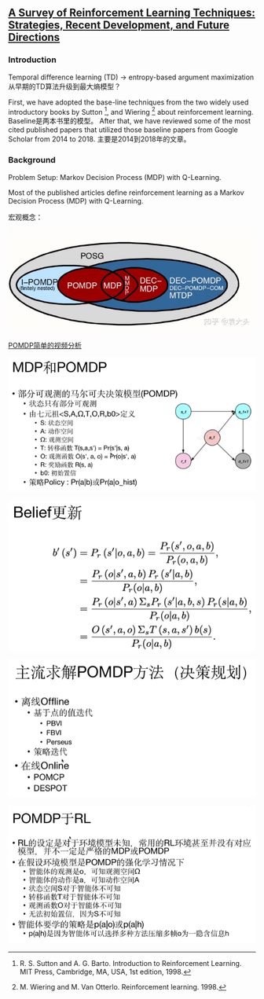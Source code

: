 ## [A Survey of Reinforcement Learning Techniques: Strategies, Recent Development, and Future Directions](https://www.researchgate.net/profile/Amit-Mondal/publication/338686816_A_Survey_of_Reinforcement_Learning_Techniques_Strategies_Recent_Development_and_Future_Directions/links/614e597e154b3227a8a8b5fc/A-Survey-of-Reinforcement-Learning-Techniques-Strategies-Recent-Development-and-Future-Directions.pdf)

### Introduction

Temporal difference learning (TD) -> entropy-based argument maximization
从早期的TD算法升级到最大熵模型？

First, we have adopted the base-line techniques from the two widely used introductory books by Sutton [^1], and Wiering [^2] about reinforcement learning. 
Baseline是两本书里的模型。
After that, we have reviewed some of the most cited published papers that utilized those baseline papers from Google Scholar from 2014 to 2018.
主要是2014到2018年的文章。

### Background

Problem Setup: Markov Decision Process (MDP) with Q-Learning.

Most of the published articles define reinforcement learning as a Markov Decision Process (MDP) with Q-Learning.









[^1]: R. S. Sutton and A. G. Barto. Introduction to Reinforcement Learning. MIT Press, Cambridge, MA, USA, 1st edition, 1998.
[^2]: M. Wiering and M. Van Otterlo. Reinforcement learning. 1998.


宏观概念：

![Pasted image 20221009000504](../../../../../../Resources/4.%20Artificial%20intelligence/1.%20Major%20goals/Intelligence/Machine%20learning/Reinforcement%20Learning/Pasted%20image%2020221009000504.png)

[POMDP简单的视频分析](https://www.zhihu.com/zvideo/1326278888684187648)

![Pasted image 20221008232114](../../../../../../Resources/4.%20Artificial%20intelligence/1.%20Major%20goals/Intelligence/Machine%20learning/Reinforcement%20Learning/Pasted%20image%2020221008232114.png)

![Pasted image 20221008232248](../../../../../../Resources/4.%20Artificial%20intelligence/1.%20Major%20goals/Intelligence/Machine%20learning/Reinforcement%20Learning/Pasted%20image%2020221008232248.png)

![Pasted image 20221008232356](../../../../../../Resources/4.%20Artificial%20intelligence/1.%20Major%20goals/Intelligence/Machine%20learning/Reinforcement%20Learning/Pasted%20image%2020221008232356.png)

![Pasted image 20221008232850](../../../../../../Resources/4.%20Artificial%20intelligence/1.%20Major%20goals/Intelligence/Machine%20learning/Reinforcement%20Learning/Pasted%20image%2020221008232850.png)
